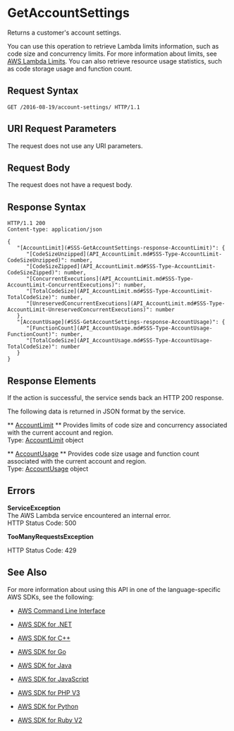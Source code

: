 # GetAccountSettings<a name="API_GetAccountSettings"></a>

Returns a customer's account settings\.

You can use this operation to retrieve Lambda limits information, such as code size and concurrency limits\. For more information about limits, see [AWS Lambda Limits](http://docs.aws.amazon.com/lambda/latest/dg/limits.html)\. You can also retrieve resource usage statistics, such as code storage usage and function count\.

## Request Syntax<a name="API_GetAccountSettings_RequestSyntax"></a>

```
GET /2016-08-19/account-settings/ HTTP/1.1
```

## URI Request Parameters<a name="API_GetAccountSettings_RequestParameters"></a>

The request does not use any URI parameters\.

## Request Body<a name="API_GetAccountSettings_RequestBody"></a>

The request does not have a request body\.

## Response Syntax<a name="API_GetAccountSettings_ResponseSyntax"></a>

```
HTTP/1.1 200
Content-type: application/json

{
   "[AccountLimit](#SSS-GetAccountSettings-response-AccountLimit)": { 
      "[CodeSizeUnzipped](API_AccountLimit.md#SSS-Type-AccountLimit-CodeSizeUnzipped)": number,
      "[CodeSizeZipped](API_AccountLimit.md#SSS-Type-AccountLimit-CodeSizeZipped)": number,
      "[ConcurrentExecutions](API_AccountLimit.md#SSS-Type-AccountLimit-ConcurrentExecutions)": number,
      "[TotalCodeSize](API_AccountLimit.md#SSS-Type-AccountLimit-TotalCodeSize)": number,
      "[UnreservedConcurrentExecutions](API_AccountLimit.md#SSS-Type-AccountLimit-UnreservedConcurrentExecutions)": number
   },
   "[AccountUsage](#SSS-GetAccountSettings-response-AccountUsage)": { 
      "[FunctionCount](API_AccountUsage.md#SSS-Type-AccountUsage-FunctionCount)": number,
      "[TotalCodeSize](API_AccountUsage.md#SSS-Type-AccountUsage-TotalCodeSize)": number
   }
}
```

## Response Elements<a name="API_GetAccountSettings_ResponseElements"></a>

If the action is successful, the service sends back an HTTP 200 response\.

The following data is returned in JSON format by the service\.

 ** [AccountLimit](#API_GetAccountSettings_ResponseSyntax) **   <a name="SSS-GetAccountSettings-response-AccountLimit"></a>
Provides limits of code size and concurrency associated with the current account and region\.  
Type: [AccountLimit](API_AccountLimit.md) object

 ** [AccountUsage](#API_GetAccountSettings_ResponseSyntax) **   <a name="SSS-GetAccountSettings-response-AccountUsage"></a>
Provides code size usage and function count associated with the current account and region\.  
Type: [AccountUsage](API_AccountUsage.md) object

## Errors<a name="API_GetAccountSettings_Errors"></a>

 **ServiceException**   
The AWS Lambda service encountered an internal error\.  
HTTP Status Code: 500

 **TooManyRequestsException**   
   
HTTP Status Code: 429

## See Also<a name="API_GetAccountSettings_SeeAlso"></a>

For more information about using this API in one of the language\-specific AWS SDKs, see the following:

+  [AWS Command Line Interface](http://docs.aws.amazon.com/goto/aws-cli/lambda-2015-03-31/GetAccountSettings) 

+  [AWS SDK for \.NET](http://docs.aws.amazon.com/goto/DotNetSDKV3/lambda-2015-03-31/GetAccountSettings) 

+  [AWS SDK for C\+\+](http://docs.aws.amazon.com/goto/SdkForCpp/lambda-2015-03-31/GetAccountSettings) 

+  [AWS SDK for Go](http://docs.aws.amazon.com/goto/SdkForGoV1/lambda-2015-03-31/GetAccountSettings) 

+  [AWS SDK for Java](http://docs.aws.amazon.com/goto/SdkForJava/lambda-2015-03-31/GetAccountSettings) 

+  [AWS SDK for JavaScript](http://docs.aws.amazon.com/goto/AWSJavaScriptSDK/lambda-2015-03-31/GetAccountSettings) 

+  [AWS SDK for PHP V3](http://docs.aws.amazon.com/goto/SdkForPHPV3/lambda-2015-03-31/GetAccountSettings) 

+  [AWS SDK for Python](http://docs.aws.amazon.com/goto/boto3/lambda-2015-03-31/GetAccountSettings) 

+  [AWS SDK for Ruby V2](http://docs.aws.amazon.com/goto/SdkForRubyV2/lambda-2015-03-31/GetAccountSettings) 